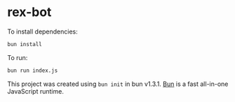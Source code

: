 # rex-bot

To install dependencies:

```bash
bun install
```

To run:

```bash
bun run index.js
```

This project was created using `bun init` in bun v1.3.1. [Bun](https://bun.com) is a fast all-in-one JavaScript runtime.
